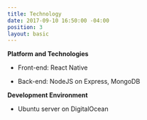 ```yaml
---
title: Technology
date: 2017-09-10 16:50:00 -04:00
position: 3
layout: basic
---
```


**Platform and Technologies**

* Front-end: React Native

* Back-end: NodeJS on Express, MongoDB

**Development Environment**

* Ubuntu server on DigitalOcean